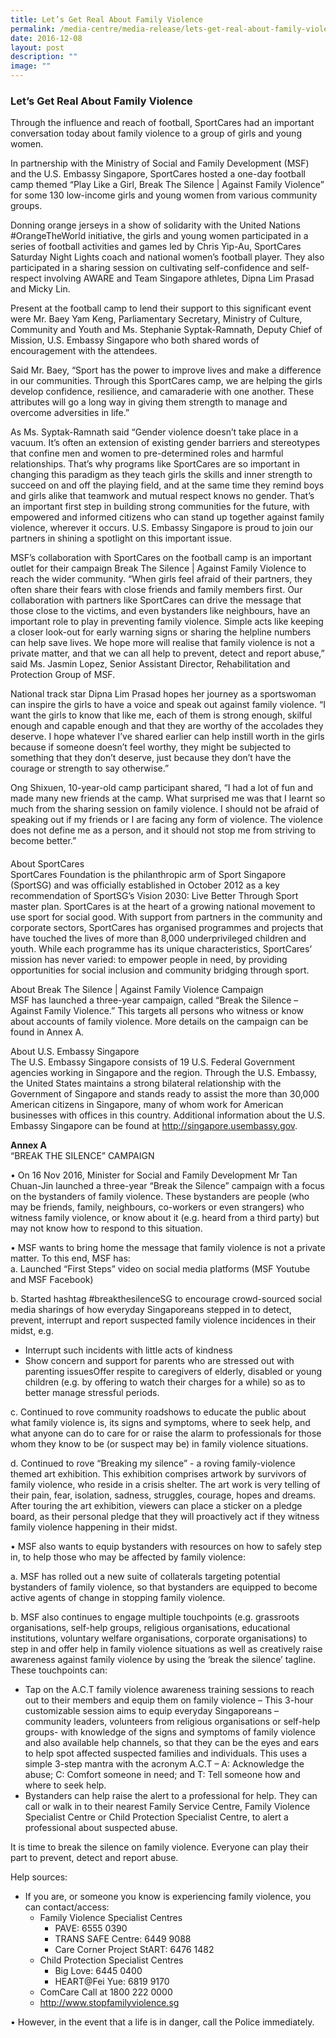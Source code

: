 ```yaml
---
title: Let’s Get Real About Family Violence
permalink: /media-centre/media-release/lets-get-real-about-family-violence/
date: 2016-12-08
layout: post
description: ""
image: ""
---
```

### **Let’s Get Real About Family Violence**
Through the influence and reach of football, SportCares had an important conversation today about family violence to a group of girls and young women.  

In partnership with the Ministry of Social and Family Development (MSF) and the U.S. Embassy Singapore, SportCares hosted a one-day football camp themed “Play Like a Girl, Break The Silence | Against Family Violence” for some 130 low-income girls and young women from various community groups.  
  
Donning orange jerseys in a show of solidarity with the United Nations #OrangeTheWorld initiative, the girls and young women participated in a series of football activities and games led by Chris Yip-Au, SportCares Saturday Night Lights coach and national women’s football player. They also participated in a sharing session on cultivating self-confidence and self-respect involving AWARE and Team Singapore athletes, Dipna Lim Prasad and Micky Lin.  
  
Present at the football camp to lend their support to this significant event were Mr. Baey Yam Keng, Parliamentary Secretary, Ministry of Culture, Community and Youth and Ms. Stephanie Syptak-Ramnath, Deputy Chief of Mission, U.S. Embassy Singapore who both shared words of encouragement with the attendees.  
  
Said Mr. Baey, “Sport has the power to improve lives and make a difference in our communities. Through this SportCares camp, we are helping the girls develop confidence, resilience, and camaraderie with one another. These attributes will go a long way in giving them strength to manage and overcome adversities in life.”  
  
As Ms. Syptak-Ramnath said “Gender violence doesn’t take place in a vacuum. It’s often an extension of existing gender barriers and stereotypes that confine men and women to pre-determined roles and harmful relationships. That’s why programs like SportCares are so important in changing this paradigm as they teach girls the skills and inner strength to succeed on and off the playing field, and at the same time they remind boys and girls alike that teamwork and mutual respect knows no gender. That’s an important first step in building strong communities for the future, with empowered and informed citizens who can stand up together against family violence, wherever it occurs. U.S. Embassy Singapore is proud to join our partners in shining a spotlight on this important issue.  
  
MSF’s collaboration with SportCares on the football camp is an important outlet for their campaign Break The Silence | Against Family Violence to reach the wider community. “When girls feel afraid of their partners, they often share their fears with close friends and family members first. Our collaboration with partners like SportCares can drive the message that those close to the victims, and even bystanders like neighbours, have an important role to play in preventing family violence. Simple acts like keeping a closer look-out for early warning signs or sharing the helpline numbers can help save lives. We hope more will realise that family violence is not a private matter, and that we can all help to prevent, detect and report abuse,” said Ms. Jasmin Lopez, Senior Assistant Director, Rehabilitation and Protection Group of MSF.  
  
National track star Dipna Lim Prasad hopes her journey as a sportswoman can inspire the girls to have a voice and speak out against family violence. “I want the girls to know that like me, each of them is strong enough, skilful enough and capable enough and that they are worthy of the accolades they deserve. I hope whatever I’ve shared earlier can help instill worth in the girls because if someone doesn’t feel worthy, they might be subjected to something that they don’t deserve, just because they don’t have the courage or strength to say otherwise.”  
  
Ong Shixuen, 10-year-old camp participant shared, “I had a lot of fun and made many new friends at the camp. What surprised me was that I learnt so much from the sharing session on family violence. I should not be afraid of speaking out if my friends or I are facing any form of violence. The violence does not define me as a person, and it should not stop me from striving to become better.”  
  
  

####

  
  
About SportCares  
SportCares Foundation is the philanthropic arm of Sport Singapore (SportSG) and was officially established in October 2012 as a key recommendation of SportSG’s Vision 2030: Live Better Through Sport master plan. SportCares is at the heart of a growing national movement to use sport for social good. With support from partners in the community and corporate sectors, SportCares has organised programmes and projects that have touched the lives of more than 8,000 underprivileged children and youth. While each programme has its unique characteristics, SportCares’ mission has never varied: to empower people in need, by providing opportunities for social inclusion and community bridging through sport.  
  
About Break The Silence | Against Family Violence Campaign  
MSF has launched a three-year campaign, called “Break the Silence – Against Family Violence.” This targets all persons who witness or know about accounts of family violence. More details on the campaign can be found in Annex A.  
  
About U.S. Embassy Singapore  
The U.S. Embassy Singapore consists of 19 U.S. Federal Government agencies working in Singapore and the region. Through the U.S. Embassy, the United States maintains a strong bilateral relationship with the Government of Singapore and stands ready to assist the more than 30,000 American citizens in Singapore, many of whom work for American businesses with offices in this country. Additional information about the U.S. Embassy Singapore can be found at http://singapore.usembassy.gov.  
  
**Annex A**  
“BREAK THE SILENCE” CAMPAIGN  
  
• On 16 Nov 2016, Minister for Social and Family Development Mr Tan Chuan-Jin launched a three-year “Break the Silence” campaign with a focus on the bystanders of family violence. These bystanders are people (who may be friends, family, neighbours, co-workers or even strangers) who witness family violence, or know about it (e.g. heard from a third party) but may not know how to respond to this situation.  
  
• MSF wants to bring home the message that family violence is not a private matter. To this end, MSF has:  
a. Launched “First Steps” video on social media platforms (MSF Youtube and MSF Facebook)

b. Started hashtag #breakthesilenceSG to encourage crowd-sourced social media sharings of how everyday Singaporeans stepped in to detect, prevent, interrupt and report suspected family violence incidences in their midst, e.g. 

*   Interrupt such incidents with little acts of kindness
*   Show concern and support for parents who are stressed out with parenting issuesOffer respite to caregivers of elderly, disabled or young children (e.g. by offering to watch their charges for a while) so as to better manage stressful periods.

c. Continued to rove community roadshows to educate the public about what family violence is, its signs and symptoms, where to seek help, and what anyone can do to care for or raise the alarm to professionals for those whom they know to be (or suspect may be) in family violence situations. 

d. Continued to rove “Breaking my silence” - a roving family-violence themed art exhibition. This exhibition comprises artwork by survivors of family violence, who reside in a crisis shelter. The art work is very telling of their pain, fear, isolation, sadness, struggles, courage, hopes and dreams. After touring the art exhibition, viewers can place a sticker on a pledge board, as their personal pledge that they will proactively act if they witness family violence happening in their midst.  
  
• MSF also wants to equip bystanders with resources on how to safely step in, to help those who may be affected by family violence:

a. MSF has rolled out a new suite of collaterals targeting potential bystanders of family violence, so that bystanders are equipped to become active agents of change in stopping family violence.  
  
b. MSF also continues to engage multiple touchpoints (e.g. grassroots organisations, self-help groups, religious organisations, educational institutions, voluntary welfare organisations, corporate organisations) to step in and offer help in family violence situations as well as creatively raise awareness against family violence by using the ‘break the silence’ tagline. These touchpoints can:

*   Tap on the A.C.T family violence awareness training sessions to reach out to their members and equip them on family violence – This 3-hour customizable session aims to equip everyday Singaporeans – community leaders, volunteers from religious organisations or self-help groups- with knowledge of the signs and symptoms of family violence and also available help channels, so that they can be the eyes and ears to help spot affected suspected families and individuals. This uses a simple 3-step mantra with the acronym A.C.T – A: Acknowledge the abuse; C: Comfort someone in need; and T: Tell someone how and where to seek help.
*   Bystanders can help raise the alert to a professional for help. They can call or walk in to their nearest Family Service Centre, Family Violence Specialist Centre or Child Protection Specialist Centre, to alert a professional about suspected abuse.

It is time to break the silence on family violence. Everyone can play their part to prevent, detect and report abuse.  
  
Help sources:

*   If you are, or someone you know is experiencing family violence, you can contact/access:
    *   Family Violence Specialist Centres
        *   PAVE: 6555 0390
        *   TRANS SAFE Centre: 6449 9088
        *   Care Corner Project StART: 6476 1482
    *   Child Protection Specialist Centres
        *   Big Love: 6445 0400
        *   HEART@Fei Yue: 6819 9170
    *   ComCare Call at 1800 222 0000
    *   http://www.stopfamilyviolence.sg

• However, in the event that a life is in danger, call the Police immediately.